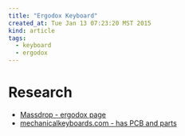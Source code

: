 ```yaml
---
title: "Ergodox Keyboard"
created_at: Tue Jan 13 07:23:20 MST 2015
kind: article
tags:
  - keyboard
  - ergodox
---
```


# Research

* [Massdrop - ergodox page](https://www.massdrop.com/buy/ergodox)
* [mechanicalkeyboards.com - has PCB and parts](http://mechanicalkeyboards.com/shop/index.php?l=product_detail&p=537)


